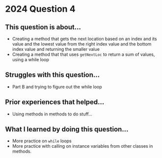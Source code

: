 # 2024 Question 4

## This question is about...
 - Creating a method that gets the next location based on an index and its value and the lowest value from the right index value and the bottom index value and returning the smaller value
 - Creating a method that that uses `getNextLoc` to return a sum of values, using a while loop
## Struggles with this question...
 - Part B and trying to figure out the while loop
## Prior experiences that helped...
 - Using methods in methods to do stuff...
## What I learned by doing this question...
 - More practice on `while` loops
 - More practice with calling on instance variables from other classes in methods.
